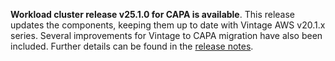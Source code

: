 **Workload cluster release v25.1.0 for CAPA is available**. This release updates the components, keeping them up to date with Vintage AWS v20.1.x series. Several improvements for Vintage to CAPA migration have also been included. Further details can be found in the [release notes](https://docs.giantswarm.io/changes/workload-cluster-releases-aws/releases/capa-v25.1.0/).
